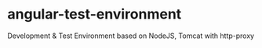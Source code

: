 # angular-test-environment
Development &amp; Test Environment based on NodeJS, Tomcat with http-proxy
